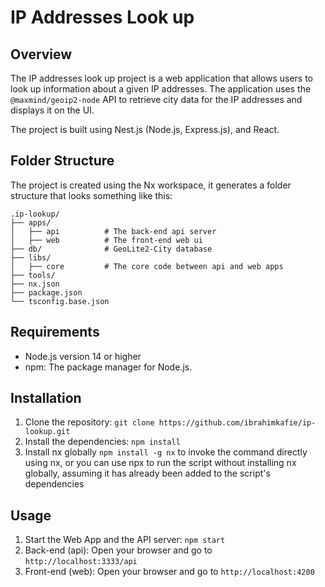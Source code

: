# IP Addresses Look up

## Overview

The IP addresses look up project is a web application that allows users to look up information about a given IP addresses. The application uses the `@maxmind/geoip2-node` API to retrieve city data for the IP addresses and displays it on the UI.

The project is built using Nest.js (Node.js, Express.js), and React.

## Folder Structure

 The project is created using the Nx workspace, it generates a folder structure that looks something like this:

    .ip-lookup/
    ├── apps/
    │   ├── api          # The back-end api server
    │   ├── web          # The front-end web ui
    ├── db/              # GeoLite2-City database
    ├── libs/
    │   ├── core         # The core code between api and web apps
    ├── tools/
    ├── nx.json
    ├── package.json
    └── tsconfig.base.json

## Requirements

- Node.js version 14 or higher
- npm: The package manager for Node.js.

## Installation

1. Clone the repository: `git clone https://github.com/ibrahimkafie/ip-lookup.git`
2. Install the dependencies: `npm install`
3. Install nx globally `npm install -g nx` to invoke the command directly using nx, or you can use npx to run the script without installing nx globally, assuming it has already been added to the script's dependencies


## Usage

1. Start the Web App and the API server: `npm start`
2. Back-end (api): Open your browser and go to `http://localhost:3333/api`
3. Front-end (web): Open your browser and go to `http://localhost:4200`
